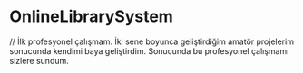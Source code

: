 # OnlineLibrarySystem
// İlk profesyonel çalışmam. İki sene boyunca geliştirdiğim amatör projelerim sonucunda kendimi baya geliştirdim. Sonucunda bu profesyonel çalışmamı sizlere sundum.
